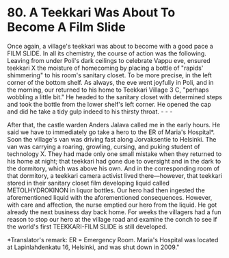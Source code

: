 


    
# 80. A Teekkari Was About To Become A Film Slide

Once again, a village's teekkari was about to become with a good pace a FILM SLIDE. In all its chemistry, the course of action was the following. Leaving from under Poli's dark ceilings to celebrate Vappu eve, ensured teekkari X the moisture of homecoming by placing a bottle of "rapids' shimmering" to his room's sanitary closet. To be more precise, in the left corner of the bottom shelf. As always, the eve went joyfully in Poli, and in the morning, our returned to his home to Teekkari Village 3 C, "perhaps wobbling a little bit." He headed to the sanitary closet with determined steps and took the bottle from the lower shelf's left corner. He opened the cap and did he take a tidy gulp indeed to his thirsty throat. - - -

After that, the castle warden Anders Jalava called me in the early hours. He said we have to immediately go take a hero to the ER of Maria's Hospital\*. Soon the village's van was driving fast along Jorvaksentie to Helsinki. The van was carrying a roaring, growling, cursing, and puking student of technology X. They had made only one small mistake when they returned to his home at night; that teekkari had gone due to oversight and in the dark to the dormitory, which was above his own. And in the corresponding room of that dormitory, a teekkari camera activist lived there—however, that teekkari stored in their sanitary closet film developing liquid called METOLHYDROKINON in liquor bottles. Our hero had then ingested the aforementioned liquid with the aforementioned consequences. However, with care and affection, the nurse emptied our hero from the liquid. He got already the next business day back home. For weeks the villagers had a fun reason to stop our hero at the village road and examine the conch to see if the world's first TEEKKARI-FILM SLIDE is still developed.

\*Translator's remark: ER = Emergency Room. Maria's Hospital was located at Lapinlahdenkatu 16, Helsinki, and was shut down in 2009."
